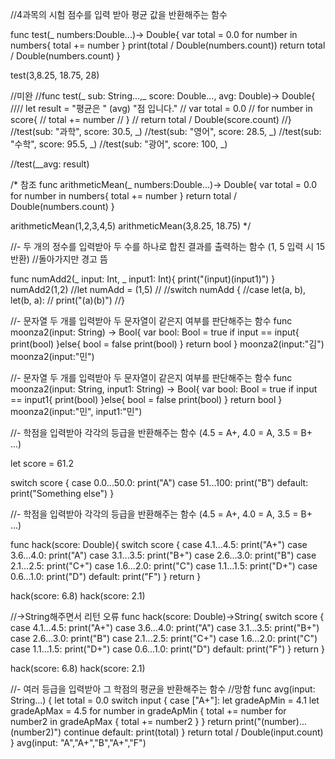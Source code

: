 //4과목의 시험 점수를 입력 받아 평균 값을 반환해주는 함수

func test(_ numbers:Double...)-> Double{
    var total = 0.0
    for number in numbers{
        total += number
    }
    print(total / Double(numbers.count))
    return total / Double(numbers.count)
}

test(3,8.25, 18.75, 28)

//미완
//func test(_ sub: String...,_ score: Double..., avg: Double)-> Double{
////    let result = "평균은 " \(avg) "점 입니다."
//    var total = 0.0
//    for number in score{
//        total += number
//    }
//    return total / Double(score.count)
//}
//test(sub: "과학", score: 30.5, _)
//test(sub: "영어", score: 28.5, _)
//test(sub: "수학", score: 95.5, _)
//test(sub: "광어", score: 100, _)


//test(__avg: result)

/* 참조
 func arithmeticMean(_ numbers:Double...)-> Double{
 var total = 0.0
 for number in numbers{
 total += number
 }
 return total / Double(numbers.count)
 }
 
 arithmeticMean(1,2,3,4,5)
 arithmeticMean(3,8.25, 18.75)
 */
 
 //- 두 개의 정수를 입력받아 두 수를 하나로 합친 결과를 출력하는 함수 (1, 5 입력 시 15 반환)
 //돌아가지만 경고 뜸
 
 func numAdd2(_ input: Int, _ input1: Int){
 print("\(input)\(input1)")
 }
 numAdd2(1,2)
 //let numAdd = (1,5)
 //
 //switch numAdd {
 //case let(a, b), let(b, a):
 //    print("\(a)\(b)")
 //}
 
 //- 문자열 두 개를 입력받아 두 문자열이 같은지 여부를 판단해주는 함수
 func moonza2(input: String) -> Bool{
 var bool: Bool = true
 if input == input{
 print(bool)
 }else{
 bool = false
 print(bool)
 }
 return bool
 }
 moonza2(input:"김")
 moonza2(input:"민")
 
 
//- 문자열 두 개를 입력받아 두 문자열이 같은지 여부를 판단해주는 함수
func moonza2(input: String, input1: String) -> Bool{
    var bool: Bool = true
    if input == input1{
        print(bool)
    }else{
        bool = false
        print(bool)
    }
    return bool
}
moonza2(input:"민", input1:"민")

//- 학점을 입력받아 각각의 등급을 반환해주는 함수 (4.5 = A+,  4.0 = A, 3.5 = B+ ...)

let score = 61.2

switch score {
case 0.0...50.0:
    print("A")
case 51...100:
    print("B")
default:
    print("Something else")
}

//- 학점을 입력받아 각각의 등급을 반환해주는 함수 (4.5 = A+,  4.0 = A, 3.5 = B+ ...)

func hack(score: Double){
    switch score {
    case 4.1...4.5:
        print("A+")
    case 3.6...4.0:
        print("A")
    case 3.1...3.5:
        print("B+")
    case 2.6...3.0:
        print("B")
    case 2.1...2.5:
        print("C+")
    case 1.6...2.0:
        print("C")
    case 1.1...1.5:
        print("D+")
    case 0.6...1.0:
        print("D")
    default:
        print("F")
    }
    return
}

hack(score: 6.8)
hack(score: 2.1)

//->String해주면서 리턴 오류
func hack(score: Double)->String{
    switch score {
    case 4.1...4.5:
        print("A+")
    case 3.6...4.0:
        print("A")
    case 3.1...3.5:
        print("B+")
    case 2.6...3.0:
        print("B")
    case 2.1...2.5:
        print("C+")
    case 1.6...2.0:
        print("C")
    case 1.1...1.5:
        print("D+")
    case 0.6...1.0:
        print("D")
    default:
        print("F")
    }
    return
}

hack(score: 6.8)
hack(score: 2.1)

//- 여러 등급을 입력받아 그 학점의 평균을 반환해주는 함수
//망함
func avg(input: String...) {
    let total = 0.0
    switch input {
    case ["A+"]:
        let gradeApMin = 4.1
        let gradeApMax = 4.5
        for number in gradeApMin {
            total += number
        for number2 in gradeApMax {
            total += number2
            }
        }
        return print("\(number)...\(number2)")
        continue
    default:
        print(total)
    }
    return total / Double(input.count)
}
avg(input: "A","A+","B","A+","F")

